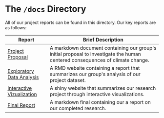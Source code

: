 
# The `/docs` Directory

All of our project reports can be found in this directory. Our key reports are 
as follows: 


|Report | Brief Description|
|---------------| -----------------|
|[Project Proposal](./p01-proposal.md) | A markdown document containing our group's initial proposal to investigate the human centered consequences of climate change.
|[Exploratory Data Analysis](https://info201b-au2022.github.io/project-zahrafiroz/) | A RMD website containing a report that summarizes our group's analysis of our project dataset.
|[Interactive Vizualization](https://calvinuw.shinyapps.io/ClimateChange1-P3/) | A shiny website that summarizes our research project through interactive visualizations.
|[Final Report](p03-final-report.md) | A markdown final containing our a report on our completed research.

